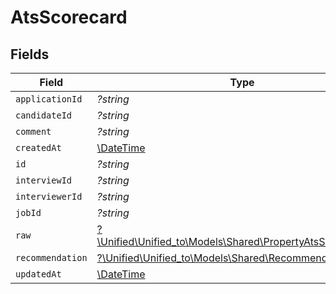 # AtsScorecard


## Fields

| Field                                                                                                        | Type                                                                                                         | Required                                                                                                     | Description                                                                                                  |
| ------------------------------------------------------------------------------------------------------------ | ------------------------------------------------------------------------------------------------------------ | ------------------------------------------------------------------------------------------------------------ | ------------------------------------------------------------------------------------------------------------ |
| `applicationId`                                                                                              | *?string*                                                                                                    | :heavy_minus_sign:                                                                                           | N/A                                                                                                          |
| `candidateId`                                                                                                | *?string*                                                                                                    | :heavy_minus_sign:                                                                                           | N/A                                                                                                          |
| `comment`                                                                                                    | *?string*                                                                                                    | :heavy_minus_sign:                                                                                           | N/A                                                                                                          |
| `createdAt`                                                                                                  | [\DateTime](https://www.php.net/manual/en/class.datetime.php)                                                | :heavy_minus_sign:                                                                                           | N/A                                                                                                          |
| `id`                                                                                                         | *?string*                                                                                                    | :heavy_minus_sign:                                                                                           | N/A                                                                                                          |
| `interviewId`                                                                                                | *?string*                                                                                                    | :heavy_minus_sign:                                                                                           | N/A                                                                                                          |
| `interviewerId`                                                                                              | *?string*                                                                                                    | :heavy_minus_sign:                                                                                           | N/A                                                                                                          |
| `jobId`                                                                                                      | *?string*                                                                                                    | :heavy_minus_sign:                                                                                           | N/A                                                                                                          |
| `raw`                                                                                                        | [?\Unified\Unified_to\Models\Shared\PropertyAtsScorecardRaw](../../Models/Shared/PropertyAtsScorecardRaw.md) | :heavy_minus_sign:                                                                                           | N/A                                                                                                          |
| `recommendation`                                                                                             | [?\Unified\Unified_to\Models\Shared\Recommendation](../../Models/Shared/Recommendation.md)                   | :heavy_minus_sign:                                                                                           | N/A                                                                                                          |
| `updatedAt`                                                                                                  | [\DateTime](https://www.php.net/manual/en/class.datetime.php)                                                | :heavy_minus_sign:                                                                                           | N/A                                                                                                          |